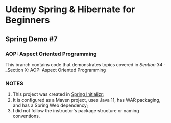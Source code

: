 # Udemy Spring & Hibernate for Beginners
## Spring Demo #7
### AOP: Aspect Oriented Programming

This branch contains code that demonstrates topics covered in _Section 34_ - _Section X: AOP: Aspect Oriented Programming

### NOTES
1. This project was created in [Spring Initializr](https://start.spring.io);
2. It is configured as a Maven project, uses Java 11, has WAR packaging, and has a Spring Web dependency;
3. I did not follow the instructor's package structure or naming conventions.